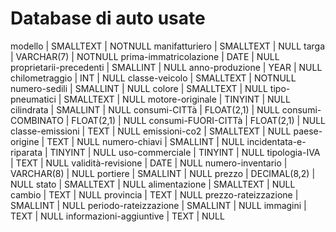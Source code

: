 # Database di auto usate


modello | SMALLTEXT | NOTNULL
manifatturiero | SMALLTEXT | NULL
targa | VARCHAR(7) | NOTNULL
prima-immatricolazione | DATE | NULL
proprietarii-precedenti | SMALLINT | NULL
anno-produzione | YEAR | NULL
chilometraggio | INT | NULL
classe-veicolo | SMALLTEXT | NOTNULL
numero-sedili | SMALLINT | NULL
colore | SMALLTEXT | NULL
tipo-pneumatici | SMALLTEXT | NULL
motore-originale | TINYINT | NULL
cilindrata | SMALLINT | NULL
consumi-CITTà | FLOAT(2,1) | NULL
consumi-COMBINATO | FLOAT(2,1) | NULL
consumi-FUORI-CITTà | FLOAT(2,1) | NULL
classe-emissioni | TEXT | NULL
emissioni-co2 | SMALLTEXT | NULL
paese-origine | TEXT | NULL
numero-chiavi | SMALLINT | NULL
incidentata-e-riparata | TINYINT | NULL
uso-commerciale | TINYINT | NULL
tipologia-IVA | TEXT | NULL
validità-revisione | DATE | NULL
numero-inventario | VARCHAR(8) | NULL
portiere | SMALLINT | NULL
prezzo | DECIMAL(8,2) | NULL
stato | SMALLTEXT | NULL
alimentazione | SMALLTEXT | NULL
cambio | TEXT | NULL
provincia | TEXT | NULL
prezzo-rateizzazione | SMALLINT | NULL
periodo-rateizzazione | SMALLINT | NULL
immagini | TEXT | NULL
informazioni-aggiuntive | TEXT | NULL
